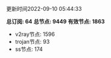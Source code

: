 更新时间2022-09-10 05:44:33

**总订阅: 64**
**总节点: 9449**
**有效节点: 1863**
- v2ray节点: 1596
- trojan节点: 93
- ss节点: 174
